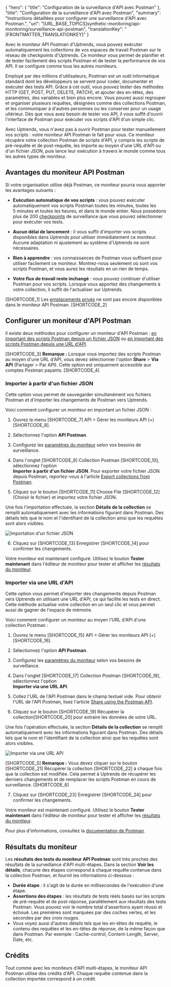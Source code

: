 {
  "hero": {
    "title": "Configuration de la surveillance d'API avec Postman"
  },
  "title": "Configuration de la surveillance d'API avec Postman",
  "summary": "Instructions détaillées pour configurer une surveillance d'API avec Postman.",
  "url": "[URL_BASE_TOPICS]synthetic-monitoring/api-monitoring/surveillance-api-postman",
  "translationKey": "[FRONTMATTER_TRANSLATIONKEY]"
}

Avec le moniteur API Postman d'Uptrends, vous pouvez exécuter automatiquement les collections de vos espaces de travail Postman sur le réseau de checkpoints d'Uptrends. Ce moniteur vous permet de planifier et de tester facilement des scripts Postman et de tester la performance de vos API. Il se configure comme tous les autres moniteurs.

Employé par des millions d'utilisateurs, Postman est un outil informatique standard dont les développeurs se servent pour coder, documenter et exécuter des tests API. Grâce à cet outil, vous pouvez tester des méthodes HTTP (GET, POST, PUT, DELETE, PATCH), et ajouter des en-têtes, des paramètres, des variables et bien plus encore. Vous pouvez aussi regrouper et organiser plusieurs requêtes, désignées comme des collections Postman, et les communiquer à d'autres personnes ou les conserver pour un usage ultérieur. Dès que vous avez besoin de tester vos API, il vous suffit d'ouvrir l'interface de Postman pour exécuter vos scripts d'API d'un simple clic.

Avec Uptrends, vous n'avez pas à ouvrir Postman pour tester manuellement vos scripts : votre moniteur API Postman le fait pour vous. Ce moniteur récupère votre collection Postman de scripts d'API, y compris les scripts de pré-requête et de post-requête, les importe au moyen d'une URL d'API ou d'un fichier JSON, puis lance leur exécution à travers le monde comme tous les autres types de moniteur.

## Avantages du moniteur API Postman

Si votre organisation utilise déjà Postman, ce moniteur pourra vous apporter les avantages suivants :

- **Exécution automatique de vos scripts** : vous pouvez exécuter automatiquement vos scripts Postman toutes les minutes, toutes les 5 minutes et toutes les heures, et dans le monde entier. Nous possédons plus de 200 [checkpoints]([LINK_URL_1]) de surveillance que vous pouvez sélectionner pour exécuter vos tests.

- **Aucun délai de lancement** : il vous suffit d'importer vos scripts disponibles dans Uptrends pour utiliser immédiatement ce moniteur. Aucune adaptation ni ajustement au système d'Uptrends ne sont nécessaires.

- **Rien à apprendre** : vos connaissances de Postman vous suffisent pour utiliser facilement ce moniteur. Montrez-nous seulement où sont vos scripts Postman, et vous aurez les résultats en un rien de temps.

- **Votre flux de travail reste inchangé** : vous pouvez continuer d'utiliser Postman pour vos scripts. Lorsque vous apportez des changements à votre collection, il suffit de l'actualiser sur Uptrends.

[SHORTCODE_1] Les [emplacements privés]([LINK_URL_2]) ne sont pas encore disponibles dans le moniteur API Postman. [SHORTCODE_2]

## Configurer un moniteur d'API Postman

Il existe deux méthodes pour configurer un moniteur d'API Postman : [en important des scripts Postman depuis un fichier JSON]([LINK_URL_3]) ou [en important des scripts Postman depuis une URL d'API]([LINK_URL_4]).

[SHORTCODE_3] **Remarque :** Lorsque vous importez des scripts Postman au moyen d'une URL d'API, vous devez sélectionner l'option **Share** > **Via API** (Partager > Par API). Cette option est uniquement accessible aux comptes Postman payants. [SHORTCODE_4]

### Importer à partir d'un fichier JSON

Cette option vous permet de sauvegarder simultanément vos fichiers Postman et d'importer les changements de Postman vers Uptrends.

Voici comment configurer un moniteur en important un fichier JSON :

1. Ouvrez le menu [SHORTCODE_7] API > Gérer les moniteurs API (+) [SHORTCODE_8].
2. Sélectionnez l'option **API Postman**.
3. Configurez les [paramètres du moniteur]([LINK_URL_5]) selon vos besoins de surveillance.

4. Dans l'onglet [SHORTCODE_9] Collection Postman [SHORTCODE_10], sélectionnez l'option  
   **Importer à partir d'un fichier JSON**. Pour exporter votre fichier JSON depuis Postman, reportez-vous à l'article [Export collections from Postman]([LINK_URL_6]).

5. Cliquez sur le bouton [SHORTCODE_11] Choose File [SHORTCODE_12] (Choisir le fichier) et importez votre fichier JSON.

Une fois l'importation effectuée, la section **Détails de la collection** se remplit automatiquement avec les informations figurant dans Postman. Des détails tels que le nom et l'identifiant de la collection ainsi que les requêtes sont alors visibles.

![Importation d'un fichier JSON]([LINK_URL_7])

6. Cliquez sur [SHORTCODE_13] Enregistrer [SHORTCODE_14] pour confirmer les changements.

Votre moniteur est maintenant configuré. Utilisez le bouton **Tester maintenant** dans l'éditeur de moniteur pour tester et afficher les [résultats du moniteur]([LINK_URL_8]).

### Importer via une URL d'API

Cette option vous permet d'importer des changements depuis Postman vers Uptrends en utilisant une URL d'API, ce qui facilite les tests en direct. Cette méthode actualise votre collection en un seul clic et vous permet aussi de gagner de l'espace de mémoire.

Voici comment configurer un moniteur au moyen l'URL d'API d'une collection Postman :

1. Ouvrez le menu [SHORTCODE_15] API > Gérer les moniteurs API (+) [SHORTCODE_16].
2. Sélectionnez l'option **API Postman**.
3. Configurez les [paramètres du moniteur]([LINK_URL_9]) selon vos besoins de surveillance.

4. Dans l'onglet [SHORTCODE_17] Collection Postman [SHORTCODE_18], sélectionnez l'option  
   **Importer via une URL API**.

5. Collez l'URL de l'API Postman dans le champ textuel vide. Pour obtenir l'URL de l'API Postman, lisez l'article [Share using the Postman API]([LINK_URL_10]).

6. Cliquez sur le bouton [SHORTCODE_19] Récupérer la collection[SHORTCODE_20] pour extraire les données de votre URL.

Une fois l'opération effectuée, la section **Détails de la collection** se remplit automatiquement avec les informations figurant dans Postman. Des détails tels que le nom et l'identifiant de la collection ainsi que les requêtes sont alors visibles.

![Importer via une URL API]([LINK_URL_11])

[SHORTCODE_5] **Remarque :** Vous devez cliquer sur le bouton [SHORTCODE_21] Récupérer la collection [SHORTCODE_22] à chaque fois que la collection est modifiée. Cela permet à Uptrends de récupérer les derniers changements et de remplacer les scripts Postman en cours de surveillance. [SHORTCODE_6]

7. Cliquez sur [SHORTCODE_23] Enregistrer [SHORTCODE_24] pour confirmer les changements.

Votre moniteur est maintenant configuré. Utilisez le bouton **Tester maintenant** dans l'éditeur de moniteur pour tester et afficher les [résultats du moniteur]([LINK_URL_12]).

Pour plus d'informations, consultez la [documentation de Postman]([LINK_URL_13]).

## Résultats du moniteur

Les **résultats des tests du moniteur API Postman** sont très proches des résultats de la surveillance d'API multi-étapes. Dans la section **Voir les détails**, chacune des étapes correspond à chaque requête contenue dans la collection Postman, et fournit les informations ci-dessous :

- **Durée étape** : il s'agit de la durée en millisecondes de l'exécution d'une étape.
- **Assertions des étapes** : les résultats de tests réels basés sur les scripts de pré-requête et de post-réponse, parallèlement aux résultats des tests Postman. Vous pouvez voir le nombre total d'assertions ayant réussi et échoué. Les premières sont marquées par des coches vertes, et les secondes par des croix rouges.
- Vous voyez aussi d'autres détails tels que les en-têtes de requête, le contenu des requêtes et les en-têtes de réponse, de la même façon que dans Postman. Par exemple : Cache-control, Content-Length, Server, Date, etc.

## Crédits

Tout comme avec les moniteurs d'API multi-étapes, le moniteur API Postman utilise des crédits d'API. Chaque requête contenue dans la collection importée correspond à un crédit.